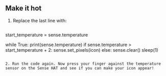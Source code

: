 ## Make it hot

1. Replace the last line with:
    
    ```python
start_temperature = sense.temperature

while True:
    print(sense.temperature)
    if sense.temperature > start_temperature + 2:
        sense.set_pixels(icon)
    else:
        sense.clear()
    sleep(1)
```

2. Run the code again. Now press your finger against the temperature sensor on the Sense HAT and see if you can make your icon appear!